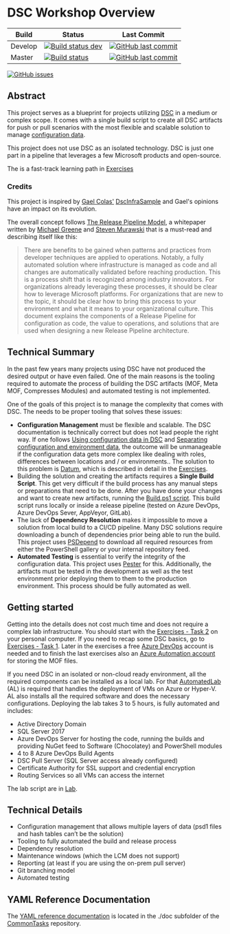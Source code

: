 # DSC Workshop Overview

Build | Status | Last Commit
--- | --- | ---
Develop | [![Build status dev](https://ci.appveyor.com/api/projects/status/9yynk81k3k05nasp/branch/develop?svg=true)](https://ci.appveyor.com/project/automatedlab/DscWorkshop) | [![GitHub last commit](https://img.shields.io/github/last-commit/AutomatedLab/DscWorkshop/dev.svg)](https://github.com/AutomatedLab/DscWorkshop/tree/dev/)
Master | [![Build status](https://ci.appveyor.com/api/projects/status/9yynk81k3k05nasp/branch/master?svg=true)](https://ci.appveyor.com/project/automatedlab/DscWorkshop) | [![GitHub last commit](https://img.shields.io/github/last-commit/AutomatedLab/DscWorkshop/master.svg)](https://github.com/AutomatedLab/DscWorkshop/tree/master/)

[![GitHub issues](https://img.shields.io/github/issues/AutomatedLab/DscWorkshop.svg)](https://github.com/AutomatedLab/DscWorkshop/issues)

## Abstract

This project serves as a blueprint for projects utilizing [DSC](https://docs.microsoft.com/en-us/powershell/scripting/dsc/overview/overview?view=powershell-7) in a medium or complex scope. It comes with a single build script to create all DSC artifacts for push or pull scenarios with the most flexible and scalable solution to manage [configuration data](https://docs.microsoft.com/en-us/powershell/scripting/dsc/configurations/configData?view=powershell-7).

This project does not use DSC as an isolated technology. DSC is just one part in a pipeline that leverages a few Microsoft products and open-source.

The is a fast-track learning path in [Exercises](./Exercises)

### Credits
This project is inspired by [Gael Colas'](https://twitter.com/gaelcolas) [DscInfraSample](https://github.com/gaelcolas/DscInfraSample) and Gael's opinions have an impact on its evolution.

The overall concept follows [The Release Pipeline Model](https://aka.ms/trpm), a whitepaper written by [Michael Greene](https://twitter.com/migreene) and [Steven Murawski](https://twitter.com/StevenMurawski) that is a must-read and describing itself like this:

> There are benefits to be gained when patterns and practices from developer techniques are applied to operations. Notably, a fully automated solution where infrastructure is managed as code and all changes are automatically validated before reaching production. This is a process shift that is recognized among industry innovators. For organizations already leveraging these processes, it should be clear how to leverage Microsoft platforms. For organizations that are new to the topic, it should be clear how to bring this process to your environment and what it means to your organizational culture. This document explains the components of a Release Pipeline for configuration as code, the value to operations, and solutions that are used when designing a new Release Pipeline architecture.

## Technical Summary

In the past few years many projects using DSC have not produced the desired output or have even failed. One of the main reasons is the tooling required to automate the process of building the DSC artifacts (MOF, Meta MOF, Compresses Modules) and automated testing is not implemented.

One of the goals of this project is to manage the complexity that comes with DSC. The needs to be proper tooling that solves these issues:

- **Configuration Management** must be flexible and scalable. The DSC documentation is technically correct but does not lead people the right way. If one follows [Using configuration data in DSC](https://docs.microsoft.com/en-us/powershell/scripting/dsc/configurations/configData?view=powershell-7) and [Separating configuration and environment data](https://docs.microsoft.com/en-us/powershell/scripting/dsc/configurations/separatingenvdata?view=powershell-7), the outcome will be unmanageable if the configuration data gets more complex like dealing with roles, differences between locations and / or environments.. The solution to this problem is [Datum](https://github.com/gaelcolas/Datum), which is described in detail in the [Exercises](./Exercises).
- Building the solution and creating the artifacts requires a **Single Build Script**. This get very difficult if the build process has any manual steps or preparations that need to be done. After you have done your changes and want to create new artifacts, running the [Build.ps1 script](./DSC/Build.ps1). This build script runs locally or inside a release pipeline (tested on Azure DevOps, Azure DevOps Sever, AppVeyor, GitLab).
- The lack of **Dependency Resolution** makes it impossible to move a solution from local build to a CI/CD pipeline. Many DSC solutions require downloading a bunch of dependencies prior being able to run the build. This project uses [PSDepend](https://github.com/RamblingCookieMonster/PSDepend/) to download all required resources from either the PowerShell gallery or your internal repository feed.
- **Automated Testing** is essential to verify the integrity of the configuration data. This project uses [Pester](https://pester.dev/) for this. Additionally, the artifacts must be tested in the development as well as the test environment prior deploying them to them to the production environment. This process should be fully automated as well.

## Getting started

Getting into the details does not cost much time and does not require a complex lab infrastructure. You should start with the [Exercises - Task 2](./Exercises/Task2) on your personal computer. If you need to recap some DSC basics, go to [Exercises - Task 1](./Exercises/Task1). Later in the exercises a free [Azure DevOps](https://azure.microsoft.com/en-us/services/devops/) account is needed and to finish the last exercises also an [Azure Automation account](https://docs.microsoft.com/en-us/azure/automation/automation-create-standalone-account) for storing the MOF files.

If you need DSC in an isolated or non-cloud ready environment, all the required components can be installed as a local lab. For that [AutomatedLab](https://automatedlab.org) (AL) is required that handles the deployment of VMs on Azure or Hyper-V. AL also installs all the required software and does the necessary configurations. Deploying the lab takes 3 to 5 hours, is fully automated and includes:

- Active Directory Domain
- SQL Server 2017
- Azure DevOps Server for hosting the code, running the builds and providing NuGet feed to Software (Chocolatey) and PowerShell modules
- 4 to 8 Azure DevOps Build Agents
- DSC Pull Server (SQL Server access already configured)
- Certificate Authority for SSL support and credential encryption
- Routing Services so all VMs can access the internet

The lab script are in [Lab](./Lab).

## Technical Details

- Configuration management that allows multiple layers of data (psd1 files and hash tables can’t be the solution)
- Tooling to fully automated the build and release process
- Dependency resolution
- Maintenance windows (which the LCM does not support)
- Reporting (at least if you are using the on-prem pull server)
- Git branching model
- Automated testing

## YAML Reference Documentation

The [YAML reference documentation](https://github.com/dsccommunity/CommonTasks/blob/dev/doc/README.adoc) is located in the ./doc subfolder of the [CommonTasks](https://github.com/dsccommunity/CommonTasks) repository.
